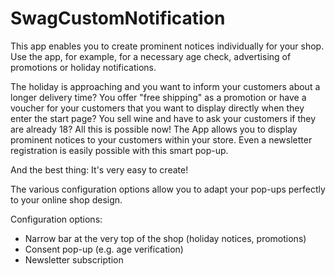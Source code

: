 # SwagCustomNotification

This app enables you to create prominent notices individually for your shop. Use the app, for example, for a necessary age check, advertising of promotions or holiday notifications.  

The holiday is approaching and you want to inform your customers about a longer delivery time? You offer "free shipping" as a promotion or have a voucher for your customers that you want to display directly when they enter the start page? You sell wine and have to ask your customers if they are already 18? All this is possible now! The App allows you to display prominent notices to your customers within your store. Even a newsletter registration is easily possible with this smart pop-up.

And the best thing: It's very easy to create!

The various configuration options allow you to adapt your pop-ups perfectly to your online shop design.

Configuration options:

* Narrow bar at the very top of the shop (holiday notices, promotions)
* Consent pop-up  (e.g. age verification)
* Newsletter subscription 
